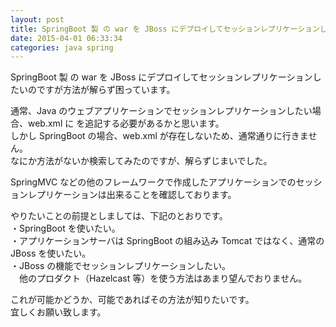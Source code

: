```yaml
---
layout: post
title: SpringBoot 製 の war を JBoss にデプロイしてセッションレプリケーションしたい
date: 2015-04-01 06:33:34
categories: java spring
---
```

<!-- {% raw %} -->
<p>SpringBoot 製 の war を JBoss にデプロイしてセッションレプリケーションしたいのですが方法が解らず困っています。</p>

<p>通常、Java のウェブアプリケーションでセッションレプリケーションしたい場合、web.xml に  を追記する必要があるかと思います。<br>
しかし SpringBoot の場合、web.xml が存在しないため、通常通りに行きません。<br>
なにか方法がないか検索してみたのですが、解らずじまいでした。</p>

<p>SpringMVC などの他のフレームワークで作成したアプリケーションでのセッションレプリケーションは出来ることを確認しております。</p>

<p>やりたいことの前提としましては、下記のとおりです。<br>
・SpringBoot を使いたい。<br>
・アプリケーションサーバは SpringBoot の組み込み Tomcat ではなく、通常の JBoss を使いたい。<br>
・JBoss の機能でセッションレプリケーションしたい。<br>
　他のプロダクト（Hazelcast 等）を使う方法はあまり望んでおりません。</p>

<p>これが可能かどうか、可能であればその方法が知りたいです。<br>
宜しくお願い致します。</p>
<!-- {% endraw %} -->
